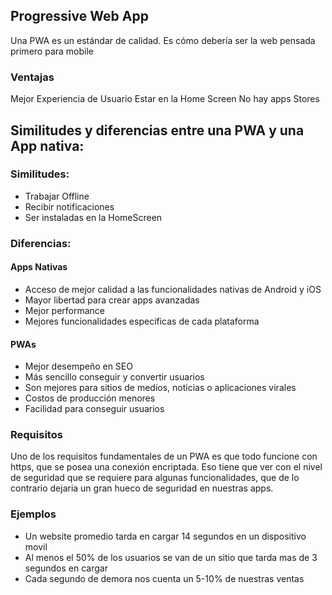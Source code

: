 ## Progressive Web App
Una PWA es un estándar de calidad. Es cómo debería ser la web pensada primero para mobile

### Ventajas
Mejor Experiencia de Usuario
Estar en la Home Screen
No hay apps Stores

## Similitudes y diferencias entre una PWA y una App nativa:

### Similitudes:
- Trabajar Offline
- Recibir notificaciones
- Ser instaladas en la HomeScreen

### Diferencias:

#### Apps Nativas
- Acceso de mejor calidad a las funcionalidades nativas de Android y iOS
- Mayor libertad para crear apps avanzadas
- Mejor performance
- Mejores funcionalidades específicas de cada plataforma

#### PWAs
- Mejor desempeño en SEO
- Más sencillo conseguir y convertir usuarios
- Son mejores para sitios de medios, noticias o aplicaciones virales
- Costos de producción menores
- Facilidad para conseguir usuarios

### Requisitos
Uno de los requisitos fundamentales de un PWA es que todo funcione con https, que se posea una conexión encriptada. Eso tiene que ver con el nivel de seguridad que se requiere para algunas funcionalidades, que de lo contrario dejaria un gran hueco de seguridad en nuestras apps.

### Ejemplos
- Un website promedio tarda en cargar 14 segundos en un dispositivo movil
- Al menos el 50% de los usuarios se van de un sitio que tarda mas de 3 segundos en cargar
- Cada segundo de demora nos cuenta un 5-10% de nuestras ventas
